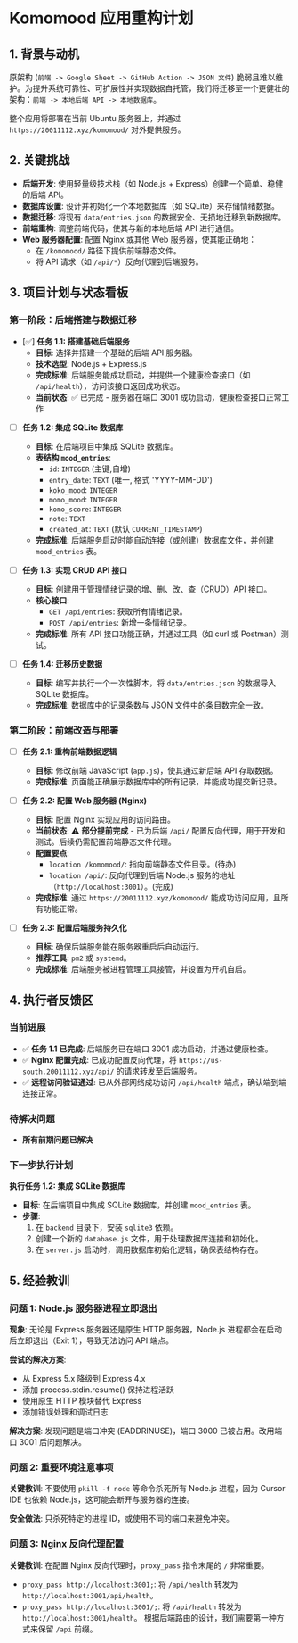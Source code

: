 
# Komomood 应用重构计划

## 1. 背景与动机

原架构 (`前端 -> Google Sheet -> GitHub Action -> JSON 文件`) 脆弱且难以维护。为提升系统可靠性、可扩展性并实现数据自托管，我们将迁移至一个更健壮的架构：`前端 -> 本地后端 API -> 本地数据库`。

整个应用将部署在当前 Ubuntu 服务器上，并通过 `https://20011112.xyz/komomood/` 对外提供服务。

## 2. 关键挑战

- **后端开发**: 使用轻量级技术栈（如 Node.js + Express）创建一个简单、稳健的后端 API。
- **数据库设置**: 设计并初始化一个本地数据库（如 SQLite）来存储情绪数据。
- **数据迁移**: 将现有 `data/entries.json` 的数据安全、无损地迁移到新数据库。
- **前端重构**: 调整前端代码，使其与新的本地后端 API 进行通信。
- **Web 服务器配置**: 配置 Nginx 或其他 Web 服务器，使其能正确地：
  - 在 `/komomood/` 路径下提供前端静态文件。
  - 将 API 请求（如 `/api/*`）反向代理到后端服务。

## 3. 项目计划与状态看板

### 第一阶段：后端搭建与数据迁移

- [✅] **任务 1.1: 搭建基础后端服务**
  - **目标**: 选择并搭建一个基础的后端 API 服务器。
  - **技术选型**: Node.js + Express.js
  - **完成标准**: 后端服务能成功启动，并提供一个健康检查接口（如 `/api/health`），访问该接口返回成功状态。
  - **当前状态**: ✅ 已完成 - 服务器在端口 3001 成功启动，健康检查接口正常工作

- [ ] **任务 1.2: 集成 SQLite 数据库**
  - **目标**: 在后端项目中集成 SQLite 数据库。
  - **表结构 `mood_entries`**:
    - `id`: `INTEGER` (主键,自增)
    - `entry_date`: `TEXT` (唯一, 格式 'YYYY-MM-DD')
    - `koko_mood`: `INTEGER`
    - `momo_mood`: `INTEGER`
    - `komo_score`: `INTEGER`
    - `note`: `TEXT`
    - `created_at`: `TEXT` (默认 `CURRENT_TIMESTAMP`)
  - **完成标准**: 后端服务启动时能自动连接（或创建）数据库文件，并创建 `mood_entries` 表。

- [ ] **任务 1.3: 实现 CRUD API 接口**
  - **目标**: 创建用于管理情绪记录的增、删、改、查（CRUD）API 接口。
  - **核心接口**:
    - `GET /api/entries`: 获取所有情绪记录。
    - `POST /api/entries`: 新增一条情绪记录。
  - **完成标准**: 所有 API 接口功能正确，并通过工具（如 curl 或 Postman）测试。

- [ ] **任务 1.4: 迁移历史数据**
  - **目标**: 编写并执行一个一次性脚本，将 `data/entries.json` 的数据导入 SQLite 数据库。
  - **完成标准**: 数据库中的记录条数与 JSON 文件中的条目数完全一致。

### 第二阶段：前端改造与部署

- [ ] **任务 2.1: 重构前端数据逻辑**
  - **目标**: 修改前端 JavaScript (`app.js`)，使其通过新后端 API 存取数据。
  - **完成标准**: 页面能正确展示数据库中的所有记录，并能成功提交新记录。

- [ ] **任务 2.2: 配置 Web 服务器 (Nginx)**
  - **目标**: 配置 Nginx 实现应用的访问路由。
  - **当前状态**: ⚠️ **部分提前完成** - 已为后端 `/api/` 配置反向代理，用于开发和测试。后续仍需配置前端静态文件代理。
  - **配置要点**:
    - `location /komomood/`: 指向前端静态文件目录。(待办)
    - `location /api/`: 反向代理到后端 Node.js 服务的地址（`http://localhost:3001`）。(完成)
  - **完成标准**: 通过 `https://20011112.xyz/komomood/` 能成功访问应用，且所有功能正常。

- [ ] **任务 2.3: 配置后端服务持久化**
  - **目标**: 确保后端服务能在服务器重启后自动运行。
  - **推荐工具**: `pm2` 或 `systemd`。
  - **完成标准**: 后端服务被进程管理工具接管，并设置为开机自启。

## 4. 执行者反馈区

### 当前进展
- ✅ **任务 1.1 已完成**: 后端服务已在端口 3001 成功启动，并通过健康检查。
- ✅ **Nginx 配置完成**: 已成功配置反向代理，将 `https://us-south.20011112.xyz/api/` 的请求转发至后端服务。
- ✅ **远程访问验证通过**: 已从外部网络成功访问 `/api/health` 端点，确认端到端连接正常。

### 待解决问题
- **所有前期问题已解决**

### 下一步执行计划
**执行任务 1.2: 集成 SQLite 数据库**
- **目标**: 在后端项目中集成 SQLite 数据库，并创建 `mood_entries` 表。
- **步骤**:
  1. 在 `backend` 目录下，安装 `sqlite3` 依赖。
  2. 创建一个新的 `database.js` 文件，用于处理数据库连接和初始化。
  3. 在 `server.js` 启动时，调用数据库初始化逻辑，确保表结构存在。

## 5. 经验教训

### 问题 1: Node.js 服务器进程立即退出
**现象**: 无论是 Express 服务器还是原生 HTTP 服务器，Node.js 进程都会在启动后立即退出（Exit 1），导致无法访问 API 端点。

**尝试的解决方案**:
- 从 Express 5.x 降级到 Express 4.x
- 添加 process.stdin.resume() 保持进程活跃
- 使用原生 HTTP 模块替代 Express
- 添加错误处理和调试日志

**解决方案**: 发现问题是端口冲突 (EADDRINUSE)，端口 3000 已被占用。改用端口 3001 后问题解决。

### 问题 2: 重要环境注意事项
**关键教训**: 不要使用 `pkill -f node` 等命令杀死所有 Node.js 进程，因为 Cursor IDE 也依赖 Node.js，这可能会断开与服务器的连接。

**安全做法**: 只杀死特定的进程 ID，或使用不同的端口来避免冲突。

### 问题 3: Nginx 反向代理配置
**关键教训**: 在配置 Nginx 反向代理时，`proxy_pass` 指令末尾的 `/` 非常重要。
- `proxy_pass http://localhost:3001;`: 将 `/api/health` 转发为 `http://localhost:3001/api/health`。
- `proxy_pass http://localhost:3001/;`: 将 `/api/health` 转发为 `http://localhost:3001/health`。
根据后端路由的设计，我们需要第一种方式来保留 `/api` 前缀。
